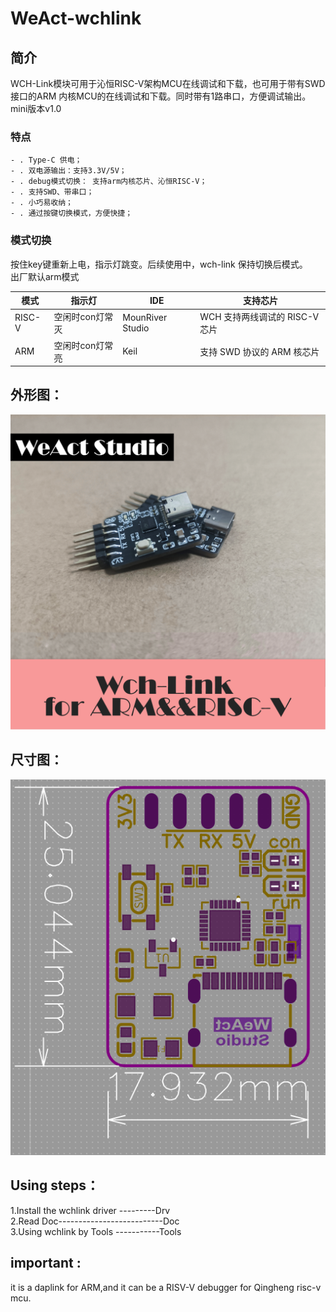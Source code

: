 # WeAct-wchlink

## 简介
WCH-Link模块可用于沁恒RISC-V架构MCU在线调试和下载，也可用于带有SWD接口的ARM 内核MCU的在线调试和下载。同时带有1路串口，方便调试输出。 mini版本v1.0

### 特点
    - . Type-C 供电；
    - . 双电源输出：支持3.3V/5V；
    - . debug模式切换： 支持arm内核芯片、沁恒RISC-V；
    - . 支持SWD、带串口；
    - . 小巧易收纳；
    - . 通过按键切换模式，方便快捷；

### 模式切换 
按住key键重新上电，指示灯跳变。后续使用中，wch-link 保持切换后模式。<br>
出厂默认arm模式

| 模式     |  指示灯  |  IDE |  支持芯片 |
|---|---|---|---|
| RISC-V  |  空闲时con灯常灭 | MounRiver Studio  |  WCH 支持两线调试的 RISC-V 芯片 |
| ARM   | 空闲时con灯常亮   | Keil    |  支持 SWD 协议的 ARM 核芯片  |



## 外形图：
![外形图](Hdk/Wch-Link01.png)

## 尺寸图：
![尺寸图](Hdk/%E5%B0%BA%E5%AF%B8%E5%9B%BE.PNG)

## Using steps：
 1.Install the wchlink driver ---------Drv  <br>
 2.Read Doc--------------------------Doc   <br>
 3.Using wchlink by Tools -----------Tools  <br>

## important : 
it is a daplink for ARM,and it can be a RISV-V debugger for Qingheng risc-v mcu.